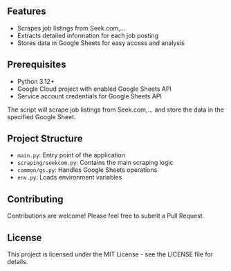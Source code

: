 ## Features

- Scrapes job listings from Seek.com,...
- Extracts detailed information for each job posting
- Stores data in Google Sheets for easy access and analysis

## Prerequisites

- Python 3.12+
- Google Cloud project with enabled Google Sheets API
- Service account credentials for Google Sheets API

The script will scrape job listings from Seek.com,... and store the data in the specified Google Sheet.

## Project Structure

- `main.py`: Entry point of the application
- `scraping/seekcom.py`: Contains the main scraping logic
- `common/gs.py`: Handles Google Sheets operations
- `env.py`: Loads environment variables

## Contributing

Contributions are welcome! Please feel free to submit a Pull Request.

## License

This project is licensed under the MIT License - see the LICENSE file for details.
